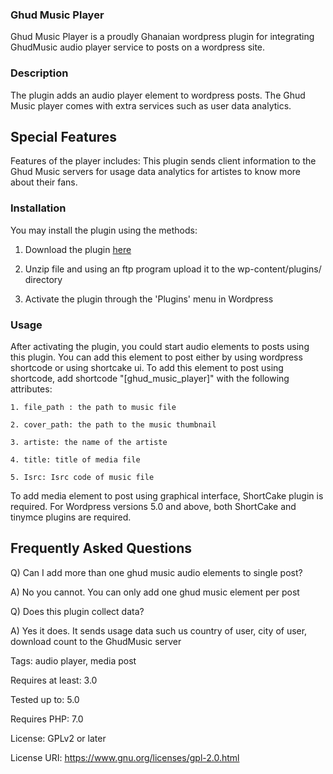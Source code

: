 ### Ghud Music Player
    
Ghud Music Player is a proudly Ghanaian wordpress plugin for integrating GhudMusic audio player service to posts on a wordpress site.

### Description 

The plugin adds an audio player element to wordpress posts. The Ghud Music player comes with extra services such as user data analytics.


## Special Features
Features of the player includes: This plugin sends client information to the Ghud Music servers for usage data analytics for artistes to know more about their fans. 


### Installation

You may install the plugin using the methods:
1. Download the plugin [here](https://github.com/Acquimini/ghudmusic_player)

2. Unzip file and using an ftp program upload it to the wp-content/plugins/ directory

3. Activate the plugin through the 'Plugins' menu in Wordpress

### Usage

After activating the plugin, you could start audio elements to posts using this plugin.
You can add this element to post either by using wordpress shortcode or using shortcake ui.
To add this element to post using shortcode, add shortcode "[ghud_music_player]" with the following attributes:

    1. file_path : the path to music file
    
    2. cover_path: the path to the music thumbnail
    
    3. artiste: the name of the artiste
    
    4. title: title of media file
    
    5. Isrc: Isrc code of music file
    
To add media element to post using graphical interface, ShortCake plugin is required. For Wordpress versions 5.0 and above,
both ShortCake and tinymce plugins are required.


## Frequently Asked Questions
Q) Can I add more than one ghud music audio elements to single post? 

A) No you cannot. You can only add one ghud music element per post

Q) Does this plugin collect data?

A) Yes it does. It sends usage data  such us country of user, city of user, download count to the GhudMusic server




Tags: audio player, media post

Requires at least: 3.0

Tested up to: 5.0

Requires PHP: 7.0

License: GPLv2 or later

License URI: https://www.gnu.org/licenses/gpl-2.0.html


